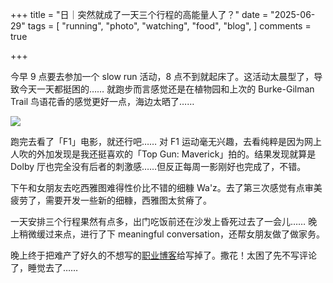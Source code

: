 +++
title = "日｜突然就成了一天三个行程的高能量人了？"
date = "2025-06-29"
tags = [
    "running",
    "photo",
    "watching",
    "food",
    "blog",
]
comments = true

+++

今早 9 点要去参加一个 slow run 活动，8 点不到就起床了。这活动太晨型了，导致今天一天都挺困的…… 就跑步而言感觉还是在植物园和上次的 Burke-Gilman Trail 鸟语花香的感觉更好一点，海边太晒了…… 

![](https://media.douchi.space/douchi/media_attachments/files/114/771/174/195/813/374/original/5b17cb779f8b1679.png)

跑完去看了「F1」电影，就还行吧…… 对 F1 运动毫无兴趣，去看纯粹是因为网上人吹的外加发现是我还挺喜欢的「Top Gun: Maverick」拍的。结果发现就算是 Dolby 厅也完全没有后者的刺激感……但反正每周一影刚好也完成了，不错。

下午和女朋友去吃西雅图难得性价比不错的细糠 Wa'z。去了第三次感觉有点审美疲劳了，需要开发一些新的细糠，西雅图太贫瘠了。

一天安排三个行程果然有点多，出门吃饭前还在沙发上昏死过去了一会儿…… 晚上稍微缓过来点，进行了下 meaningful conversation，还帮女朋友做了做家务。

晚上终于把难产了好久的不想写的[职业博客](https://blog.douchi.space/career-gaps/?utm_source=daily)给写掉了。撒花！太困了先不写评论了，睡觉去了…… 